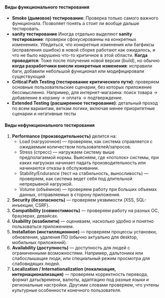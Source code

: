 #### Виды функционального тестирования

- **Smoke (дымовое) тестирование**: Проверка только самого важного функционала. Позволяет понять а стоит ли вообще дальше тестировать.
- **sanity тестирование** Иногда отдельно выделяют **sanity тестирование**: проверки сфокусированны на конкретных изменениях. Убедиться, что конкретные изменения или багфиксы (исправления ошибок) в новой сборке работают как ожидалось, и что не было нарушено что-то критичное в этой области. **Когда проводится**: Тоже после получения новой версии (build), но обычно **когда разработчики внесли конкретные изменения**: исправили баги, добавили небольшой функционал или модифицировали существующий
- **Critical Path Testing (тестирование критического пути)**: проверяем основные пользовательские сценарии, без которых приложение бессмысленно. Например, для интернет-магазина: поиск товара → добавление в корзину → оплата → подтверждение.
- **Extended Testing (расширенное тестирование)**: детальный проход по всем вариантам, веткам логики, включая менее приоритетные сценарии и негативные тесты

#### Виды нефункционального тестирования

1. **Performance (производительность)** делится на:
    - Load (нагрузочное) — проверяем, как система справляется с ожидаемым количеством пользователей/запросов.
    - Stress (стресс) — нагружаем систему выше предполагаемой нормы. Выясняем, где «потолок» системы, при каких нагрузках начинает падать производительность или начинаются отказы в обслуживании.
    - Stability/Endurance (тест на стабильность, выносливость) — проверяем, как система ведет себя под длительной непрерывной нагрузкой.
    - Volume (объёмное) — проверяем работу при больших объемах данных, отправляемых в сторону приложения.
2. **Security (безопасность)** — проверяем уязвимости (XSS, SQL-инъекции, CSRF).
3. **Compatibility (совместимость)** — проверяем работу на разных ОС, браузерах, девайсах.
4. **Usability (юзабилити)** — оцениваем, насколько удобно и понятно пользоваться приложением.
5. **Installation (инсталляционное)** — проверяем процессы установки, обновления, удаления ПО (обычно актуально для desktop, мобильных приложений).
6. **Availability (доступность)** — доступность для людей с ограниченными возможностями. Например, дальтоники или слабослышащие люди, или специальный режим просмотра для слабовидящих людей. 
7. **Localization / Internationalization (локализация, интернационализация)** — проверяем корректность перевода, формат даты/времени, валюты, адаптацию под разные языки и региональные настройки. Другими словами проверяем, что учтены культурные особенности конечного пользователя.